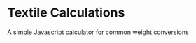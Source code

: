Textile Calculations
====================

A simple Javascript calculator for common weight conversions
